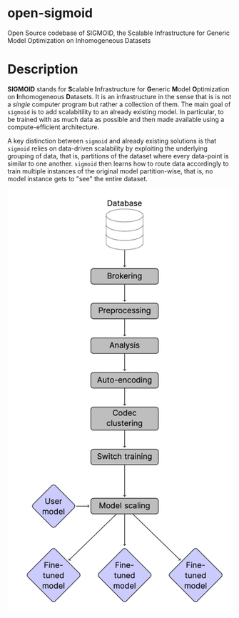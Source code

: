 # open-sigmoid
Open Source codebase of SIGMOID, the Scalable Infrastructure for Generic Model Optimization on Inhomogeneous Datasets

# Description

**SIGMOID** stands for **S**calable  **I**nfrastructure for **G**eneric **M**odel  **O**ptimization on **I**nhomogeneous  **D**atasets. It is an infrastructure in the sense that is is not a _single_ computer program but rather a collection of them. The main goal of `sigmoid` is to add scalabitility to an already existing model. In particular, to be trained with as much data as possible and then made available using a compute-efficient architecture.

A key distinction between `sigmoid` and already existing solutions is that `sigmoid` relies on data-driven scalability by exploiting the underlying grouping of data, that is, partitions of the dataset where every data-point is similar to one another. `sigmoid` then learns how to route data accordingly to train multiple instances of the original model partition-wise, that is, no model instance gets to "see" the entire dataset.

<p align="center">
  <img src="https://github.com/mindsdb/open-sigmoid/blob/master/assets/figures/sigmoid_flow_diagram.png?raw=true" alt="High level flow-diagram of sigmoid"/>
</p>
